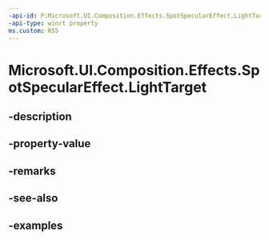 ```yaml
---
-api-id: P:Microsoft.UI.Composition.Effects.SpotSpecularEffect.LightTarget
-api-type: winrt property
ms.custom: RS5
---
```


<!-- Property syntax.
public Vector3 LightTarget { get;  set; }
-->

# Microsoft.UI.Composition.Effects.SpotSpecularEffect.LightTarget

## -description

## -property-value

## -remarks

## -see-also

## -examples

